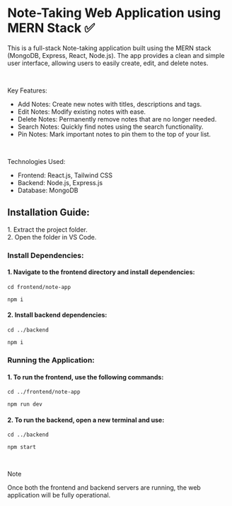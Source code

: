 # Note-Taking Web Application using MERN Stack ✅

This is a full-stack Note-taking application built using the MERN stack (MongoDB, Express, React, Node.js). The app provides a clean and simple user interface, allowing users to easily create, edit, and delete notes.

<br>

Key Features:
- Add Notes: Create new notes with titles, descriptions and tags.
- Edit Notes: Modify existing notes with ease.
- Delete Notes: Permanently remove notes that are no longer needed.
- Search Notes: Quickly find notes using the search functionality.
- Pin Notes: Mark important notes to pin them to the top of your list.

<br>

Technologies Used: 
<br>
- Frontend: React.js, Tailwind CSS
- Backend: Node.js, Express.js
- Database: MongoDB



<h2>Installation Guide:</h2>
1. Extract the project folder. <br>
2. Open the folder in VS Code. 

<h3>Install Dependencies:</h3>

<h4>1. Navigate to the frontend directory and install dependencies:</h4>

```
cd frontend/note-app
```
```
npm i
```

<h4>2. Install backend dependencies:</h4>

```
cd ../backend
```
```
npm i
```

<h3>Running the Application:</h3>
<h4>1. To run the frontend, use the following commands:</h4>

```
cd ../frontend/note-app
```
```
npm run dev
```

<h4>2. To run the backend, open a new terminal and use:</h4>

```
cd ../backend
```
```
npm start
```

<br>

> [!NOTE]
> Once both the frontend and backend servers are running, the web application will be fully operational.
